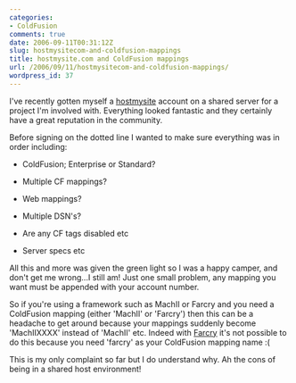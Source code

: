 ```yaml
---
categories:
- ColdFusion
comments: true
date: 2006-09-11T00:31:12Z
slug: hostmysitecom-and-coldfusion-mappings
title: hostmysite.com and ColdFusion mappings
url: /2006/09/11/hostmysitecom-and-coldfusion-mappings/
wordpress_id: 37
---
```


I've recently gotten myself a [hostmysite](http://www.hostmysite.com/) account on a shared server for a project I'm involved with. Everything looked fantastic and they certainly have a great reputation in the community.




Before signing on the dotted line I wanted to make sure everything was in order including: 






  * ColdFusion; Enterprise or Standard?


  * Multiple CF mappings?


  * Web mappings?


  * Multiple DSN's?


  * Are any CF tags disabled etc


  * Server specs etc




All this and more was given the green light so I was a happy camper, and don't get me wrong...I still am! Just one small problem, any mapping you want must be appended with your account number.




So if you're using a framework such as MachII or Farcry and you need a ColdFusion mapping (either 'MachII' or 'Farcry') then this can be a headache to get around because your mappings suddenly become 'MachIIXXXX' instead of 'MachII' etc. Indeed with [Farcry](http://www.farcrycms.org/) it's not possible to do this because you need 'farcry' as your ColdFusion mapping name :(




This is my only complaint so far but I do understand why. Ah the cons of being in a shared host environment!



